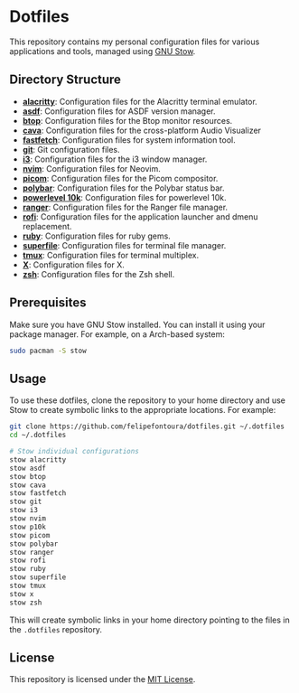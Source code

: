 # Dotfiles

This repository contains my personal configuration files for various applications and tools, managed using [GNU Stow](https://www.gnu.org/software/stow/).

## Directory Structure

- **[alacritty](./alacritty/)**: Configuration files for the Alacritty terminal emulator.
- **[asdf](./asdf/)**: Configuration files for ASDF version manager.
- **[btop](./btop/)**: Configuration files for the Btop monitor resources.
- **[cava](./cava/)**: Configuration files for the cross-platform Audio Visualizer
- **[fastfetch](./fastfetch/)**: Configuration files for system information tool.
- **[git](./git/)**: Git configuration files.
- **[i3](./i3/)**: Configuration files for the i3 window manager.
- **[nvim](./nvim/)**: Configuration files for Neovim.
- **[picom](./picom/)**: Configuration files for the Picom compositor.
- **[polybar](./polybar/)**: Configuration files for the Polybar status bar.
- **[powerlevel 10k](./p10k/)**: Configuration files for powerlevel 10k.
- **[ranger](./ranger/)**: Configuration files for the Ranger file manager.
- **[rofi](./rofi/)**: Configuration files for the application launcher and dmenu replacement.
- **[ruby](./ruby/)**: Configuration files for ruby gems.
- **[superfile](./superfile/)**: Configuration files for terminal file manager.
- **[tmux](./tmux/)**: Configuration files for terminal multiplex.
- **[X](./x/)**: Configuration files for X.
- **[zsh](./zsh/)**: Configuration files for the Zsh shell.

## Prerequisites

Make sure you have GNU Stow installed. You can install it using your package manager. For example, on a Arch-based system:

```sh
sudo pacman -S stow
```

## Usage

To use these dotfiles, clone the repository to your home directory and use Stow to create symbolic links to the appropriate locations. For example:

```sh
git clone https://github.com/felipefontoura/dotfiles.git ~/.dotfiles
cd ~/.dotfiles

# Stow individual configurations
stow alacritty
stow asdf
stow btop
stow cava
stow fastfetch
stow git
stow i3
stow nvim
stow p10k
stow picom
stow polybar
stow ranger
stow rofi
stow ruby
stow superfile
stow tmux
stow x
stow zsh
```

This will create symbolic links in your home directory pointing to the files in the `.dotfiles` repository.

## License

This repository is licensed under the [MIT License](https://mit-license.org/).
